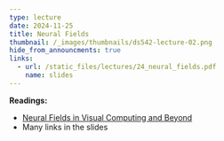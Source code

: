 ```yaml
---
type: lecture
date: 2024-11-25
title: Neural Fields
thumbnail: /_images/thumbnails/ds542-lecture-02.png
hide_from_announcments: true
links:
  - url: /static_files/lectures/24_neural_fields.pdf
    name: slides
---
```

**Readings:**
- [Neural Fields in Visual Computing and Beyond](https://arxiv.org/abs/2111.11426)
- Many links in the slides
